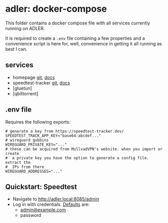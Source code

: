 # adler: docker-compose

This folder contains a docker compose file with all services currently running on ADLER.

It is required to create a `.env` file containing a few properties and a convenience script is here for, well, convenience in getting it all running as best I can.

## services

- homepage [git](https://github.com/gethomepage/homepage), [docs](https://gethomepage.dev/latest/widgets/)
- speedtest-tracker [git](https://github.com/alexjustesen/speedtest-tracker), [docs](https://docs.speedtest-tracker.dev/)
- [gluetun]
- [qbittorrent]

## .env file

Requires the following exports:
```
# generate a key from https://speedtest-tracker.dev/
SPEEDTEST_TRACK_APP_KEY="base64:abcdef..."
# wireguard gubbins
WIREGUARD_PRIVATE_KEY="..."
# these can be acquired from MullvadVPN's website. when you import or create 
#  a private key you have the option to generate a config file. extract the 
#  IPs from there
WIREGUARD_ADDRESSES="..."
```

## Quickstart: Speedtest

- Navigate to http://adler.local:8085/admin
- Log in with credentials. [Defaults](https://docs.speedtest-tracker.dev/security/authentication) are:
    - admin@example.com
    - password

